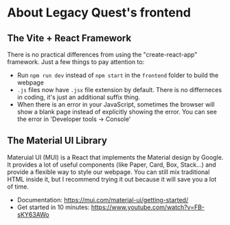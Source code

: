 # About Legacy Quest's frontend

## The Vite + React Framework
There is no practical differences from using the "create-react-app" framework. Just a few things to pay attention to:

- Run `npm run dev` instead of `npm start` in the `frontend` folder to build the webpage
- `.js` files now have `.jsx` file extension by default. There is no differneces in coding, it's just an additional suffix thing.
- When there is an error in your JavaScript, sometimes the browser will show a blank page instead of explicitly showing the error. You can see the error in 'Developer tools -> Console'

## The Material UI Library
Materuial UI (MUI) is a React that implements the Material design by Google. It provides a lot of useful components (like Paper, Card, Box, Stack...) and provide a flexible way to style our webpage. You can still mix traditional HTML inside it, but I recommend trying it out because it will save you a lot of time.

- Documentation: https://mui.com/material-ui/getting-started/
- Get started in 10 minutes: https://www.youtube.com/watch?v=FB-sKY63AWo
